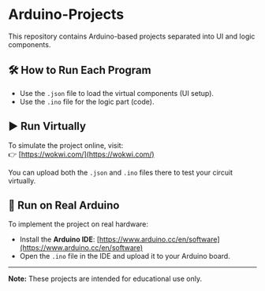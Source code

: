 # Arduino-Projects

This repository contains Arduino-based projects separated into UI and logic components.

## 🛠️ How to Run Each Program

- Use the `.json` file to load the virtual components (UI setup).
- Use the `.ino` file for the logic part (code).

## ▶️ Run Virtually

To simulate the project online, visit:  
👉 [https://wokwi.com/](https://wokwi.com/)

You can upload both the `.json` and `.ino` files there to test your circuit virtually.

## 🚀 Run on Real Arduino

To implement the project on real hardware:
- Install the **Arduino IDE**: [https://www.arduino.cc/en/software](https://www.arduino.cc/en/software)
- Open the `.ino` file in the IDE and upload it to your Arduino board.

---

**Note:** These projects are intended for educational use only.
